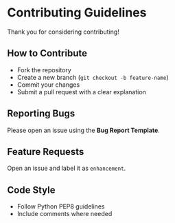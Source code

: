 # Contributing Guidelines

Thank you for considering contributing!

## How to Contribute
- Fork the repository
- Create a new branch (`git checkout -b feature-name`)
- Commit your changes
- Submit a pull request with a clear explanation

## Reporting Bugs
Please open an issue using the **Bug Report Template**.

## Feature Requests
Open an issue and label it as `enhancement`.

## Code Style
- Follow Python PEP8 guidelines
- Include comments where needed
